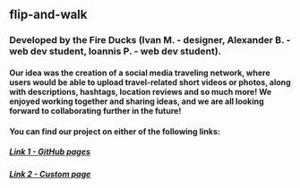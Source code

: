 ## flip-and-walk

### Developed by the Fire Ducks (Ivan M. - designer, Alexander B. - web dev student, Ioannis P. - web dev student).

#### Our idea was the creation of a social media traveling network, where users would be able to upload travel-related short videos or photos, along with descriptions, hashtags, location reviews and so much more! We enjoyed working together and sharing ideas, and we are all looking forward to collaborating further in the future!

#### You can find our project on either of the following links:

##### [Link 1 - GitHub pages](https://sasokl.github.io/flip-and-walk/pages/login/login.html)

##### [Link 2 - Custom page](https://flipandwalk.space/pages/login/login.html)
